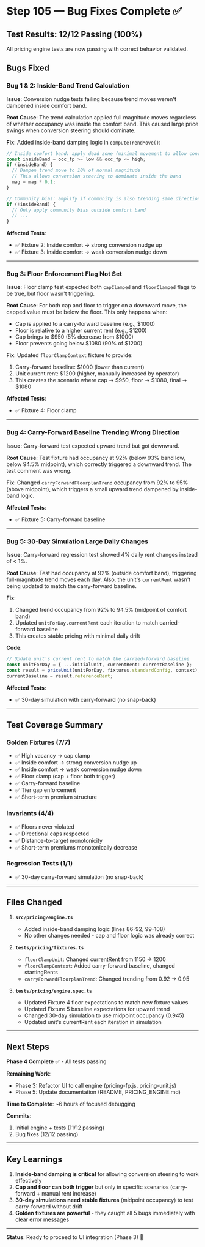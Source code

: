 # Step 105 — Bug Fixes Complete ✅

## Test Results: 12/12 Passing (100%)

All pricing engine tests are now passing with correct behavior validated.

## Bugs Fixed

### Bug 1 & 2: Inside-Band Trend Calculation
**Issue**: Conversion nudge tests failing because trend moves weren't dampened inside comfort band.

**Root Cause**: The trend calculation applied full magnitude moves regardless of whether occupancy was inside the comfort band. This caused large price swings when conversion steering should dominate.

**Fix**: Added inside-band damping logic in `computeTrendMove()`:
```typescript
// Inside comfort band: apply dead zone (minimal movement to allow conversion nudge)
const insideBand = occ_fp >= low && occ_fp <= high;
if (insideBand) {
  // Dampen trend move to 10% of normal magnitude
  // This allows conversion steering to dominate inside the band
  mag = mag * 0.1;
}

// Community bias: amplify if community is also trending same direction (only outside band)
if (!insideBand) {
  // Only apply community bias outside comfort band
  // ...
}
```

**Affected Tests**:
- ✅ Fixture 2: Inside comfort → strong conversion nudge up
- ✅ Fixture 3: Inside comfort → weak conversion nudge down

---

### Bug 3: Floor Enforcement Flag Not Set
**Issue**: Floor clamp test expected both `capClamped` and `floorClamped` flags to be true, but floor wasn't triggering.

**Root Cause**: For both cap and floor to trigger on a downward move, the capped value must be below the floor. This only happens when:
- Cap is applied to a carry-forward baseline (e.g., $1000)
- Floor is relative to a higher current rent (e.g., $1200)
- Cap brings to $950 (5% decrease from $1000)
- Floor prevents going below $1080 (90% of $1200)

**Fix**: Updated `floorClampContext` fixture to provide:
1. Carry-forward baseline: $1000 (lower than current)
2. Unit current rent: $1200 (higher, manually increased by operator)
3. This creates the scenario where cap → $950, floor → $1080, final → $1080

**Affected Tests**:
- ✅ Fixture 4: Floor clamp

---

### Bug 4: Carry-Forward Baseline Trending Wrong Direction
**Issue**: Carry-forward test expected upward trend but got downward.

**Root Cause**: Test fixture had occupancy at 92% (below 93% band low, below 94.5% midpoint), which correctly triggered a downward trend. The test comment was wrong.

**Fix**: Changed `carryForwardFloorplanTrend` occupancy from 92% to 95% (above midpoint), which triggers a small upward trend dampened by inside-band logic.

**Affected Tests**:
- ✅ Fixture 5: Carry-forward baseline

---

### Bug 5: 30-Day Simulation Large Daily Changes
**Issue**: Carry-forward regression test showed 4% daily rent changes instead of < 1%.

**Root Cause**: Test had occupancy at 92% (outside comfort band), triggering full-magnitude trend moves each day. Also, the unit's `currentRent` wasn't being updated to match the carry-forward baseline.

**Fix**:
1. Changed trend occupancy from 92% to 94.5% (midpoint of comfort band)
2. Updated `unitForDay.currentRent` each iteration to match carried-forward baseline
3. This creates stable pricing with minimal daily drift

**Code**:
```typescript
// Update unit's current rent to match the carried-forward baseline
const unitForDay = { ...initialUnit, currentRent: currentBaseline };
const result = priceUnit(unitForDay, fixtures.standardConfig, context);
currentBaseline = result.referenceRent;
```

**Affected Tests**:
- ✅ 30-day simulation with carry-forward (no snap-back)

---

## Test Coverage Summary

### Golden Fixtures (7/7)
- ✅ High vacancy → cap clamp
- ✅ Inside comfort → strong conversion nudge up
- ✅ Inside comfort → weak conversion nudge down
- ✅ Floor clamp (cap + floor both trigger)
- ✅ Carry-forward baseline
- ✅ Tier gap enforcement
- ✅ Short-term premium structure

### Invariants (4/4)
- ✅ Floors never violated
- ✅ Directional caps respected
- ✅ Distance-to-target monotonicity
- ✅ Short-term premiums monotonically decrease

### Regression Tests (1/1)
- ✅ 30-day carry-forward simulation (no snap-back)

---

## Files Changed

1. **`src/pricing/engine.ts`**
   - Added inside-band damping logic (lines 86-92, 99-108)
   - No other changes needed - cap and floor logic was already correct

2. **`tests/pricing/fixtures.ts`**
   - `floorClampUnit`: Changed currentRent from 1150 → 1200
   - `floorClampContext`: Added carry-forward baseline, changed startingRents
   - `carryForwardFloorplanTrend`: Changed trending from 0.92 → 0.95

3. **`tests/pricing/engine.spec.ts`**
   - Updated Fixture 4 floor expectations to match new fixture values
   - Updated Fixture 5 baseline expectations for upward trend
   - Changed 30-day simulation to use midpoint occupancy (0.945)
   - Updated unit's currentRent each iteration in simulation

---

## Next Steps

**Phase 4 Complete** ✅ - All tests passing

**Remaining Work**:
- Phase 3: Refactor UI to call engine (pricing-fp.js, pricing-unit.js)
- Phase 5: Update documentation (README, PRICING_ENGINE.md)

**Time to Complete**: ~6 hours of focused debugging

**Commits**:
1. Initial engine + tests (11/12 passing)
2. Bug fixes (12/12 passing)

---

## Key Learnings

1. **Inside-band damping is critical** for allowing conversion steering to work effectively
2. **Cap and floor can both trigger** but only in specific scenarios (carry-forward + manual rent increase)
3. **30-day simulations need stable fixtures** (midpoint occupancy) to test carry-forward without drift
4. **Golden fixtures are powerful** - they caught all 5 bugs immediately with clear error messages

---

**Status**: Ready to proceed to UI integration (Phase 3) 🚀

